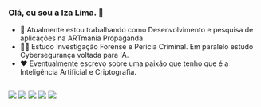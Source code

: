 ### Olá, eu sou a Iza Lima. 👋

- 💼 Atualmente estou trabalhando como Desenvolvimento e pesquisa de aplicações na ARTmania Propaganda
- 👩‍🎓 Estudo Investigação Forense e Pericia Criminal. Em paralelo estudo Cybersegurança voltada para IA.
- ❤️ Eventualmente escrevo sobre uma paixão que tenho que é a Inteligência Artificial e Criptografia. 


##

<div>
  <a href="https://instagram.com/mkt.artmaniacaldasnovas/" target="_blank"><img src="https://img.shields.io/badge/-Instagram-%23E4405F?style=for-the-badge&logo=instagram&logoColor=white" target="_blank"></a>
  <a href="https://discord.gg/izalimadev" target="_blank"><img src="https://img.shields.io/badge/Discord-7289DA?style=for-the-badge&logo=discord&logoColor=white" target="_blank"></a> 
  <a href = "mailto:mkt.artmaniacaldasnovas@gmail.com"><img src="https://img.shields.io/badge/-Gmail-%23333?style=for-the-badge&logo=gmail&logoColor=white" target="_blank"></a>
  <a href="https://www.linkedin.com/in/izalimasec" target="_blank"><img src="https://img.shields.io/badge/-LinkedIn-%230077B5?style=for-the-badge&logo=linkedin&logoColor=white" target="_blank"></a> 
  <a href="https://medium.com/@izalimasec target="_blank"><img src="https://img.shields.io/badge/Medium-12100E?style=for-the-badge&logo=medium&logoColor=white" target="_blank"></a>
  
</div>

